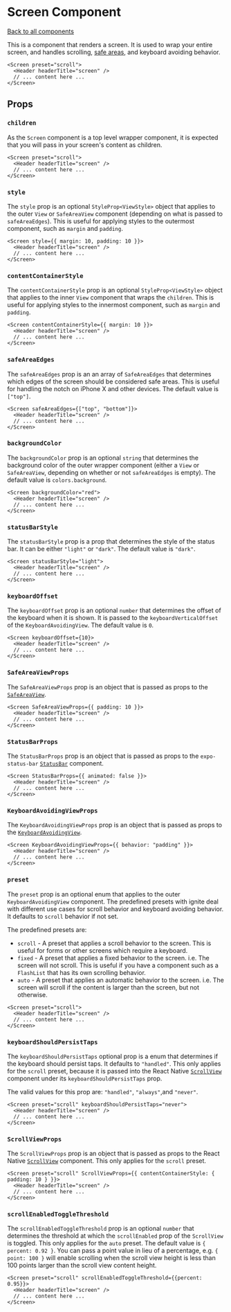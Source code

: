 # Screen Component

[Back to all components](./Components.md)

This is a component that renders a screen. It is used to wrap your entire screen, and handles scrolling, [safe areas](https://reactnavigation.org/docs/handling-safe-area/), and keyboard avoiding behavior.

```tsx
<Screen preset="scroll">
  <Header headerTitle="screen" />
  // ... content here ...
</Screen>
```

## Props


### `children`

As the `Screen` component is a top level wrapper component, it is expected that you will pass in your screen's content as children.

```tsx
<Screen preset="scroll">
  <Header headerTitle="screen" />
  // ... content here ...
</Screen>
```

### `style`

The `style` prop is an optional `StyleProp<ViewStyle>` object that applies to the outer `View` or `SafeAreaView` component (depending on what is passed to `safeAreaEdges`). This is useful for applying styles to the outermost component, such as `margin` and `padding`.

```tsx
<Screen style={{ margin: 10, padding: 10 }}>
  <Header headerTitle="screen" />
  // ... content here ...
</Screen>
```

### `contentContainerStyle`

The `contentContainerStyle` prop is an optional `StyleProp<ViewStyle>` object that applies to the inner `View` component that wraps the `children`. This is useful for applying styles to the innermost component, such as `margin` and `padding`.

```tsx
<Screen contentContainerStyle={{ margin: 10 }}>
  <Header headerTitle="screen" />
  // ... content here ...
</Screen>
```

### `safeAreaEdges`

The `safeAreaEdges` prop is an an array of `SafeAreaEdges` that determines which edges of the screen should be considered safe areas. This is useful for handling the notch on iPhone X and other devices. The default value is `["top"]`.

```tsx
<Screen safeAreaEdges={["top", "bottom"]}>
  <Header headerTitle="screen" />
  // ... content here ...
</Screen>
```

### `backgroundColor`

The `backgroundColor` prop is an optional `string` that determines the background color of the outer wrapper component (either a `View` or `SafeAreaView`, depending on whether or not `safeAreaEdges` is empty). The default value is `colors.background`.

```tsx
<Screen backgroundColor="red">
  <Header headerTitle="screen" />
  // ... content here ...
</Screen>
```

### `statusBarStyle`

The `statusBarStyle` prop is a prop that determines the style of the status bar. It can be either `"light"` or `"dark"`. The default value is `"dark"`.

```tsx
<Screen statusBarStyle="light">
  <Header headerTitle="screen" />
  // ... content here ...
</Screen>
```

### `keyboardOffset`

The `keyboardOffset` prop is an optional `number` that determines the offset of the keyboard when it is shown. It is passed to the `keyboardVerticalOffset` of the `KeyboardAvoidingView`. The default value is `0`.

```tsx
<Screen keyboardOffset={10}>
  <Header headerTitle="screen" />
  // ... content here ...
</Screen>
```

### `SafeAreaViewProps`

The `SafeAreaViewProps` prop is an object that is passed as props to the [`SafeAreaView`](https://github.com/th3rdwave/react-native-safe-area-context#safeareaview).

```tsx
<Screen SafeAreaViewProps={{ padding: 10 }}>
  <Header headerTitle="screen" />
  // ... content here ...
</Screen>
```

### `StatusBarProps`

The `StatusBarProps` prop is an object that is passed as props to the `expo-status-bar` [`StatusBar`](https://docs.expo.io/versions/latest/sdk/status-bar/) component.

```tsx
<Screen StatusBarProps={{ animated: false }}>
  <Header headerTitle="screen" />
  // ... content here ...
</Screen>
```

### `KeyboardAvoidingViewProps`

The `KeyboardAvoidingViewProps` prop is an object that is passed as props to the [`KeyboardAvoidingView`](https://reactnative.dev/docs/keyboardavoidingview).

```tsx
<Screen KeyboardAvoidingViewProps={{ behavior: "padding" }}>
  <Header headerTitle="screen" />
  // ... content here ...
</Screen>
```

### `preset`

The `preset` prop is an optional enum that applies to the outer `KeyboardAvoidingView` component. The predefined presets with ignite deal with different use cases for scroll behavior and keyboard avoiding behavior. It defaults to `scroll` behavior if not set.

The predefined presets are:

- `scroll` - A preset that applies a scroll behavior to the screen. This is useful for forms or other screens which require a keyboard.
- `fixed` - A preset that applies a fixed behavior to the screen. i.e. The screen will not scroll. This is useful if you have a component such as a `FlashList` that has its own scrolling behavior.
- `auto` - A preset that applies an automatic behavior to the screen. i.e. The screen will scroll if the content is larger than the screen, but not otherwise.

```tsx
<Screen preset="scroll">
  <Header headerTitle="screen" />
  // ... content here ...
</Screen>
```

### `keyboardShouldPersistTaps`

The `keyboardShouldPersistTaps` optional prop is a enum that determines if the keyboard should persist taps. It defaults to `"handled"`. This only applies for the `scroll` preset, because it is passed into the React Native [`ScrollView`](https://facebook.github.io/react-native/docs/scrollview.html) component under its `keyboardShouldPersistTaps` prop.

The valid values for this prop are: `"handled"`, `"always"`,and `"never"`.

```tsx
<Screen preset="scroll" keyboardShouldPersistTaps="never">
  <Header headerTitle="screen" />
  // ... content here ...
</Screen>
```

### `ScrollViewProps`

The `ScrollViewProps` prop is an object that is passed as props to the React Native [`ScrollView`](https://facebook.github.io/react-native/docs/scrollview.html) component. This only applies for the `scroll` preset.

```tsx
<Screen preset="scroll" ScrollViewProps={{ contentContainerStyle: { padding: 10 } }}>
  <Header headerTitle="screen" />
  // ... content here ...
</Screen>
```

### `scrollEnabledToggleThreshold`

The `scrollEnabledToggleThreshold` prop is an optional `number` that determines the threshold at which the `scrollEnabled` prop of the `ScrollView` is toggled. This only applies for the `auto` preset. The default value is `{ percent: 0.92 }`. You can pass a point value in lieu of a percentage, e.g. `{ point: 100 }` will enable scrolling when the scroll view height is less than 100 points larger than the scroll view content height.

```tsx
<Screen preset="scroll" scrollEnabledToggleThreshold={{percent: 0.95}}>
  <Header headerTitle="screen" />
  // ... content here ...
</Screen>
```
